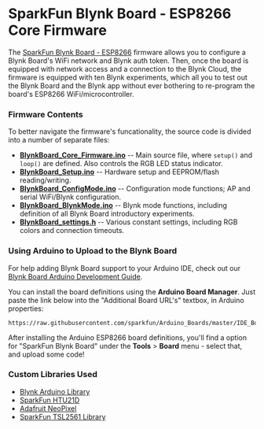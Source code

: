 # SparkFun Blynk Board - ESP8266 Core Firmware

The [SparkFun Blynk Board - ESP8266](https://www.sparkfun.com/products/13794) firmware allows you to configure a Blynk Board's WiFi network and Blynk auth token. Then, once the board is equipped with network access and a connection to the Blynk Cloud, the firmware is equipped with ten Blynk experiments, which all you to test out the Blynk Board and the Blynk app without ever bothering to re-program the board's ESP8266 WiFi/microcontroller.

### Firmware Contents

To better navigate the firmware's funcationality, the source code is divided into a number of separate files:

* **[BlynkBoard_Core_Firmware.ino](https://github.com/sparkfun/Blynk_Board_ESP8266/Firmware/BlynkBoard_Core_Firmware.ino)** -- Main source file, where `setup()` and `loop()` are defined. Also controls the RGB LED status indicator.
* **[BlynkBoard_Setup.ino](https://github.com/sparkfun/Blynk_Board_ESP8266/Firmware/BlynkBoard_Setup.ino)** -- Hardware setup and EEPROM/flash reading/writing.
* **[BlynkBoard_ConfigMode.ino](https://github.com/sparkfun/Blynk_Board_ESP8266/Firmware/BlynkBoard_ConfigMode.ino)** -- Configuration mode functions; AP and serial WiFi/Blynk configuration.
* **[BlynkBoard_BlynkMode.ino](https://github.com/sparkfun/Blynk_Board_ESP8266/Firmware/BlynkBoard_BlynkMode.ino)** -- Blynk mode functions, including definition of all Blynk Board introductory experiments.
* **[BlynkBoard_settings.h](https://github.com/sparkfun/Blynk_Board_ESP8266/Firmware/BlynkBoard_settings.h)** -- Various constant settings, including RGB colors and connection timeouts.

### Using Arduino to Upload to the Blynk Board

For help adding Blynk Board support to your Arduino IDE, check out our [Blynk Board Arduino Development Guide](https://learn.sparkfun.com/tutorials/blynk-board-arduino-development-guide).

You can install the board definitions using the **Arduino Board Manager**. Just paste the link below into the "Additional Board URL's" textbox, in Arduino properties:

	https://raw.githubusercontent.com/sparkfun/Arduino_Boards/master/IDE_Board_Manager/package_sparkfun_index.json

After installing the Arduino ESP8266 board definitions, you'll find a option for "SparkFun Blynk Board" under the **Tools** > **Board** menu - select that, and upload some code!

### Custom Libraries Used

* [Blynk Arduino Library](https://github.com/blynkkk/blynk-library/releases/tag/v0.3.4)
* [SparkFun HTU21D](https://github.com/sparkfun/SparkFun_HTU21D_Breakout_Arduino_Library/releases/tag/V_1.1.1)
* [Adafruit NeoPixel](https://github.com/adafruit/Adafruit_NeoPixel)
* [SparkFun TSL2561 Library](https://github.com/sparkfun/SparkFun_TSL2561_Arduino_Library/releases/tag/V_1.1.0)
